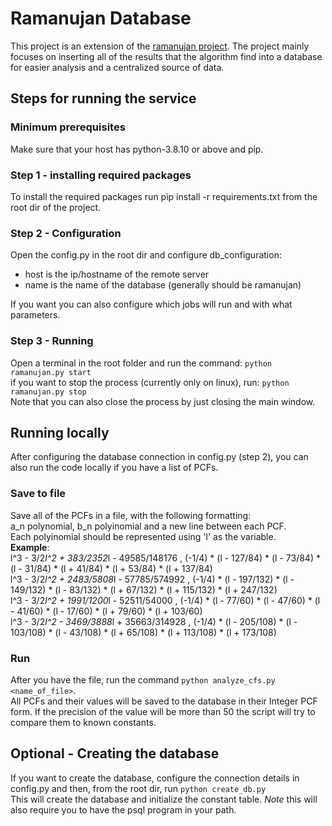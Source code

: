 # Ramanujan Database
This project is an extension of the [ramanujan project](https://github.com/ShaharGottlieb/MasseyRamanujan).
The project mainly focuses on inserting all of the results that the algorithm find into a database for easier analysis and a centralized source of data.

## Steps for running the service

### Minimum prerequisites
Make sure that your host has python-3.8.10 or above and pip.

### Step 1 - installing required packages
To install the required packages run pip install -r requirements.txt from the root dir of the project.

### Step 2 - Configuration
Open the config.py in the root dir and configure db_configuration:
- host is the ip/hostname of the remote server
- name is the name of the database (generally should be ramanujan)

If you want you can also configure which jobs will run and with what parameters.

### Step 3 - Running
Open a terminal in the root folder and run the command:
`python ramanujan.py start`  
if you want to stop the process (currently only on linux), run:
`python ramanujan.py stop`  
Note that you can also close the process by just closing the main window.

## Running locally
After configuring the database connection in config.py (step 2), you can also run the code locally if you have a list of PCFs.

### Save to file
Save all of the PCFs in a file, with the following formatting:  
a_n polynomial, b_n polyinomial and a new line between each PCF.  
Each polyinomial should be represented using 'l' as the variable.  
**Example**:  
l^3 - 3/2*l^2 + 383/2352*l - 49585/148176 , (-1/4) * (l - 127/84) * (l - 73/84) * (l - 31/84) * (l + 41/84) * (l + 53/84) * (l + 137/84)  
l^3 - 3/2*l^2 + 2483/5808*l - 57785/574992 , (-1/4) * (l - 197/132) * (l - 149/132) * (l - 83/132) * (l + 67/132) * (l + 115/132) * (l + 247/132)  
l^3 - 3/2*l^2 + 1991/1200*l - 52511/54000 , (-1/4) * (l - 77/60) * (l - 47/60) * (l - 41/60) * (l - 17/60) * (l + 79/60) * (l + 103/60)  
l^3 - 3/2*l^2 - 3469/3888*l + 35663/314928 , (-1/4) * (l - 205/108) * (l - 103/108) * (l - 43/108) * (l + 65/108) * (l + 113/108) * (l + 173/108)  

### Run
After you have the file, run the command `python analyze_cfs.py <name_of_file>`.  
All PCFs and their values will be saved to the database in their Integer PCF form. If the precision of the value will be more than 50 the script will try to compare them to known constants.

## Optional - Creating the database
If you want to create the database, configure the connection details in config.py and then, from the root dir, run `python create_db.py`  
This will create the database and initialize the constant table.
*Note* this will also require you to have the psql program in your path.
